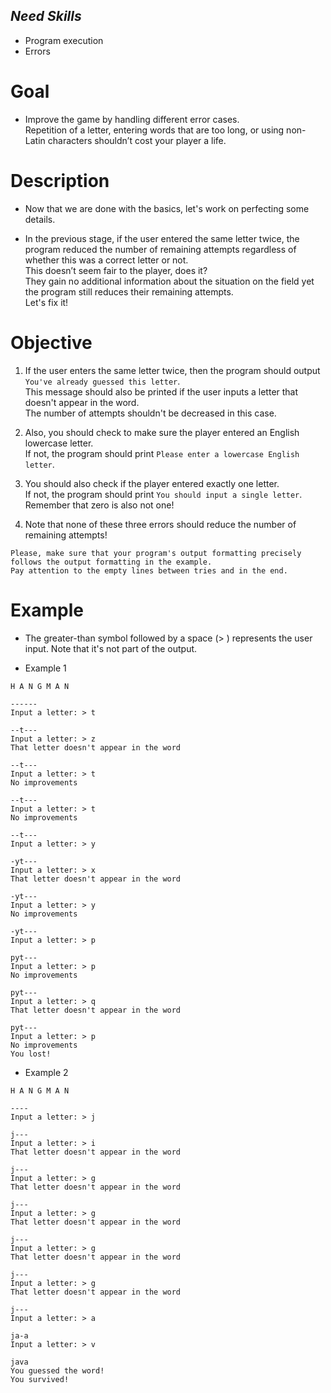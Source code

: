 ## ***Need Skills***
- Program execution
- Errors

# Goal
- Improve the game by handling different error cases.
<br>Repetition of a letter, entering words that are too long, or using non-Latin characters shouldn’t cost your player a life.

# Description
- Now that we are done with the basics, let's work on perfecting some details.

- In the previous stage, if the user entered the same letter twice, the program reduced the number of remaining attempts regardless of whether this was a correct letter or not.
<br>This doesn’t seem fair to the player, does it?
<br>They gain no additional information about the situation on the field yet the program still reduces their remaining attempts.
<br>Let's fix it!

# Objective
1. If the user enters the same letter twice, then the program should output `You've already guessed this letter`.
<br>This message should also be printed if the user inputs a letter that doesn't appear in the word.
<br>The number of attempts shouldn't be decreased in this case.

1. Also, you should check to make sure the player entered an English lowercase letter.<br>
If not, the program should print `Please enter a lowercase English letter`.

1. You should also check if the player entered exactly one letter.<br>
If not, the program should print `You should input a single letter`. <br>Remember that zero is also not one!

1. Note that none of these three errors should reduce the number of remaining attempts!
```
Please, make sure that your program's output formatting precisely follows the output formatting in the example.
Pay attention to the empty lines between tries and in the end.
```

# Example
- The greater-than symbol followed by a space (> ) represents the user input. Note that it's not part of the output.

- Example 1
```
H A N G M A N

------
Input a letter: > t

--t---
Input a letter: > z
That letter doesn't appear in the word

--t---
Input a letter: > t
No improvements

--t---
Input a letter: > t
No improvements

--t---
Input a letter: > y

-yt---
Input a letter: > x
That letter doesn't appear in the word

-yt---
Input a letter: > y
No improvements

-yt---
Input a letter: > p

pyt---
Input a letter: > p
No improvements

pyt---
Input a letter: > q
That letter doesn't appear in the word

pyt---
Input a letter: > p
No improvements
You lost!
```
- Example 2
```
H A N G M A N

----
Input a letter: > j

j---
Input a letter: > i
That letter doesn't appear in the word

j---
Input a letter: > g
That letter doesn't appear in the word

j---
Input a letter: > g
That letter doesn't appear in the word

j---
Input a letter: > g
That letter doesn't appear in the word

j---
Input a letter: > g
That letter doesn't appear in the word

j---
Input a letter: > a

ja-a
Input a letter: > v

java
You guessed the word!
You survived!
```
